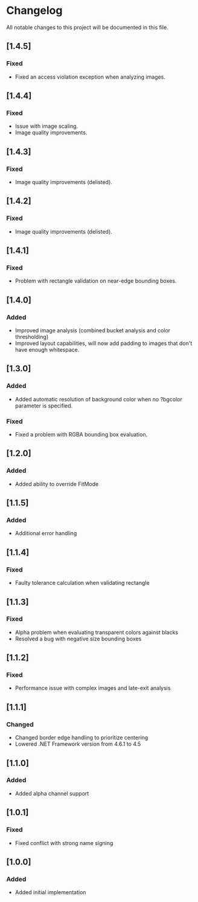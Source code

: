# Changelog

All notable changes to this project will be documented in this file.

## [1.4.5]

### Fixed
- Fixed an access violation exception when analyzing images.

## [1.4.4]

### Fixed
- Issue with image scaling.
- Image quality improvements.

## [1.4.3]

### Fixed
- Image quality improvements (delisted).

## [1.4.2]

### Fixed
- Image quality improvements (delisted).

## [1.4.1]

### Fixed
- Problem with rectangle validation on near-edge bounding boxes.

## [1.4.0]

### Added
- Improved image analysis (combined bucket analysis and color thresholding)
- Improved layout capabilities, will now add padding to images that don't have enough whitespace.

## [1.3.0]

### Added
- Added automatic resolution of background color when no ?bgcolor parameter is specified.

### Fixed
- Fixed a problem with RGBA bounding box evaluation.

## [1.2.0]

### Added
- Added ability to override FitMode

## [1.1.5]

### Added
- Additional error handling

## [1.1.4]

### Fixed
- Faulty tolerance calculation when validating rectangle

## [1.1.3]

### Fixed
- Alpha problem when evaluating transparent colors against blacks
- Resolved a bug with negative size bounding boxes

## [1.1.2]

### Fixed
- Performance issue with complex images and late-exit analysis

## [1.1.1]

### Changed
- Changed border edge handling to prioritize centering
- Lowered .NET Framework version from 4.6.1 to 4.5

## [1.1.0]

### Added
- Added alpha channel support

## [1.0.1]

### Fixed
- Fixed conflict with strong name signing

## [1.0.0]

### Added
- Added initial implementation